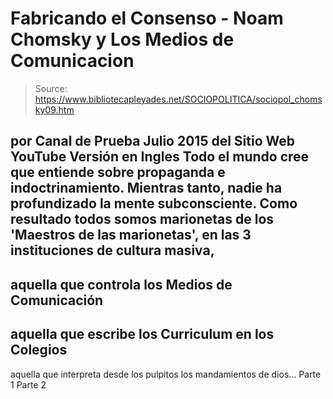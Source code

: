 # Fabricando el Consenso - Noam Chomsky y Los Medios de Comunicacion

> Source: https://www.bibliotecapleyades.net/SOCIOPOLITICA/sociopol_chomsky09.htm

por
Canal de Prueba
Julio 2015
del Sitio Web
YouTube
Versión en Ingles
Todo el mundo cree que
entiende sobre propaganda e indoctrinamiento.
Mientras tanto, nadie ha profundizado
la mente subconsciente. Como resultado todos somos
marionetas de los 'Maestros de las marionetas', en las 3 instituciones de
cultura masiva,
-
aquella que controla los
Medios de
Comunicación
-
aquella que escribe
los Curriculum en los Colegios
-
aquella que interpreta
desde los pulpitos los mandamientos de
dios...
Parte 1
Parte 2
